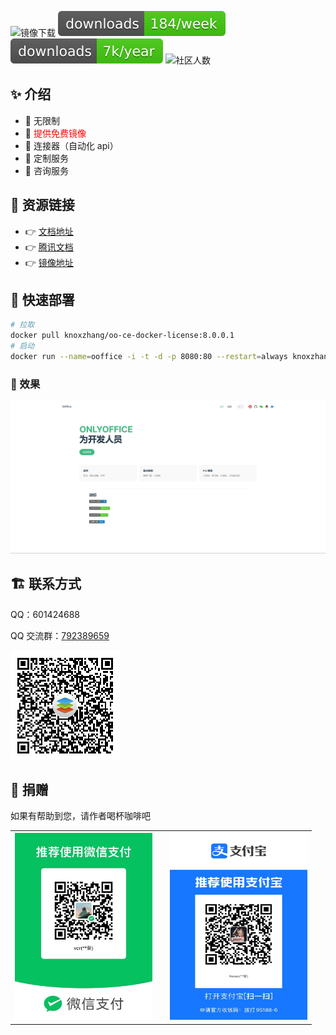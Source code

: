 ![镜像下载](https://img.shields.io/docker/pulls/knoxzhang/oo-ce-docker-license)
![npm pagepack 下载](./docs/public/knox.zhang.week.svg)
![npm pagepack 下载](./docs/public/knox.zhang.year.svg)
![社区人数](https://img.shields.io/badge/QQ群人数-500+-blue)

## ✨ 介绍

- 💪 无限制
- 💪 <span style="color:red">提供免费镜像</span>
- 💪 连接器（自动化 api）
- 📖 定制服务
- 📖 咨询服务

## 📔 资源链接

- 👉 [文档地址](https://kchzhang.github.io/ooffice-docs-zh-cn/)
- 👉 [腾讯文档](https://docs.qq.com/doc/DVHhIcnptc0hEQnJP)
- 👉 [镜像地址](https://hub.docker.com/r/knoxzhang/oo-ce-docker-license)

<!-- ## 徽标 -->

 <!-- ![镜像下载](./docs/public/oo-ce-docker-license16.svg) -->
 <!-- ![镜像下载](https://img.shields.io/docker/pulls/knoxzhang/oo-ce-docker-license)
 ![npm pagepack 下载](./docs/public/knox.zhang.week.svg)
 ![npm pagepack 下载](./docs/public/knox.zhang.year.svg)
 ![社区人数](https://img.shields.io/badge/QQ群人数-410+-blue) -->

<!-- https://img.shields.io/docker/pulls/knoxzhang/oo-ce-docker-license

https://img.shields.io/npm-stat/dy/knox.zhang -->

## 🚀 快速部署

```sh
# 拉取
docker pull knoxzhang/oo-ce-docker-license:8.0.0.1
# 启动
docker run --name=ooffice -i -t -d -p 8080:80 --restart=always knoxzhang/oo-ce-docker-license:8.0.0.1
```

### 📔 效果
![home](./docs/public/home.png)



## 🏗 联系方式

QQ：601424688

QQ 交流群：<a href="https://jq.qq.com/?_wv=1027&k=m01BIUzX" target="_blank">792389659</a>

![qq-group](./docs/public/qq-group.png)

## 💝 捐赠

如果有帮助到您，请作者喝杯咖啡吧

<table>
    <tr>
        <td>
            <img width="220" src="./docs/public/wxpay.JPG"/>
        </td>
        <td>
        </td>
        <td>            
            <img width="220" height="300" src="./docs/public/alipay.JPG"/>
        </td>
    </tr>
</table>

<!-- 图标下载 https://shields.io/badges/docker-pulls -->
